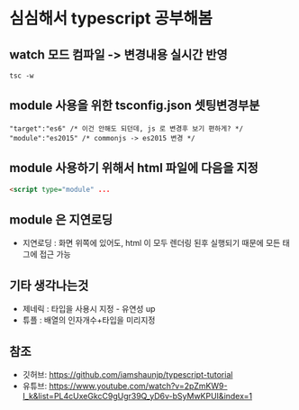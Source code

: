 # 심심해서 typescript 공부해봄

## watch 모드 컴파일 -> 변경내용 실시간 반영
```
tsc -w
```

## module 사용을 위한 tsconfig.json 셋팅변경부분
```
"target":"es6" /* 이건 안해도 되던데, js 로 변경후 보기 편하게? */
"module":"es2015" /* commonjs -> es2015 변경 */
```

## module 사용하기 위해서 html 파일에 다음을 지정
```html
<script type="module" ...
```
## module 은 지연로딩
* 지연로딩 : 화면 위쪽에 있어도, html 이 모두 렌더링 된후 실행되기 때문에 모든 태그에 접근 가능

## 기타 생각나는것 
* 제네릭 : 타입을 사용시 지정 - 유연성 up
* 튜플 : 배열의 인자개수+타입을 미리지정 

## 참조
* 깃허브: <https://github.com/iamshaunjp/typescript-tutorial>
* 유튜브: <https://www.youtube.com/watch?v=2pZmKW9-I_k&list=PL4cUxeGkcC9gUgr39Q_yD6v-bSyMwKPUI&index=1>
